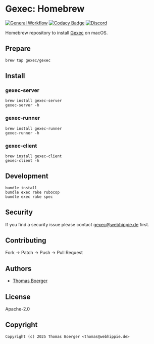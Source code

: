 # Gexec: Homebrew

[![General Workflow](https://github.com/gexec/homebrew-gexec/actions/workflows/general.yml/badge.svg)](https://github.com/gexec/homebrew-gexec/actions/workflows/general.yml) [![Codacy Badge](https://app.codacy.com/project/badge/Grade/5adad7656a364377a46b4e480a276fee)](https://app.codacy.com/gh/gexec/homebrew-gexec/dashboard?utm_source=gh&utm_medium=referral&utm_content=&utm_campaign=Badge_grade) [![Discord](https://img.shields.io/discord/1335976189025849395)](https://discord.gg/Yda8rD4ZkJ)

Homebrew repository to install [Gexec](https://gexec.eu) on macOS.

## Prepare

```console
brew tap gexec/gexec
```

## Install

### gexec-server

```console
brew install gexec-server
gexec-server -h
```

### gexec-runner

```console
brew install gexec-runner
gexec-runner -h
```

### gexec-client

```console
brew install gexec-client
gexec-client -h
```

## Development

```console
bundle install
bundle exec rake rubocop
bundle exec rake spec
```

## Security

If you find a security issue please contact
[gexec@webhippie.de](mailto:gexec@webhippie.de) first.

## Contributing

Fork -> Patch -> Push -> Pull Request

## Authors

-   [Thomas Boerger](https://github.com/tboerger)

## License

Apache-2.0

## Copyright

```console
Copyright (c) 2025 Thomas Boerger <thomas@webhippie.de>
```

